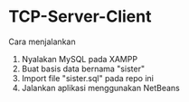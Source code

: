 # TCP-Server-Client

Cara menjalankan
1. Nyalakan MySQL pada XAMPP
2. Buat basis data bernama "sister"
3. Import file "sister.sql" pada repo ini
4. Jalankan aplikasi menggunakan NetBeans
